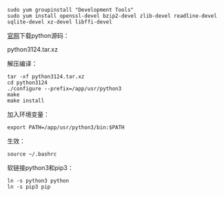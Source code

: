```
sudo yum groupinstall "Development Tools"
sudo yum install openssl-devel bzip2-devel zlib-devel readline-devel sqlite-devel xz-devel libffi-devel
```

[官网](https://www.python.org/downloads/)下载python源码：

python3124.tar.xz

解压编译：


```
tar -xf python3124.tar.xz
cd python3124
./configure --prefix=/app/usr/python3
make 
make install
```

加入环境变量：

`export PATH=/app/usr/python3/bin:$PATH`

生效：

`source ~/.bashrc `

软链接python3和pip3：

```
ln -s python3 python
ln -s pip3 pip
```